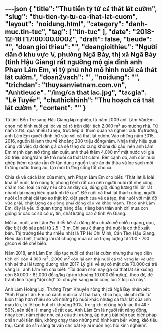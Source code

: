 ---json
{
    "title": "Thu tiền tỷ từ cá thát lát cườm",
    "slug": "thu-tien-ty-tu-ca-that-lat-cuom",
    "layout": "noidung.html",
    "category": "danh-muc.tin-tuc",
    "tag": [
        "tin-tuc"
    ],
    "date": "2018-12-18T17:00:00.000Z",
    "draft": false,
    "tieude": "",
    "doan gioi thieu": "",
    "doangioithieu": "Người dân ở khu vực V, phường Ngã Bảy, thị xã Ngã Bảy (tỉnh Hậu Giang) rất ngưỡng mộ gia đình anh Phạm Lâm Em, vị tỷ phú nhờ mô hình nuôi cá thát lát cườm.",
    "doan2vach": "",
    "noidung": "",
    "trichdan": "thuysanvietnam.com.vn",
    "Anhtieude": "/img/ca that lac.jpg",
    "tacgia": "Lê Tuyến",
    "chuthichhinh": "Thu hoạch cá thát lát cườm  ",
    "__content__": ""
}
---
<p>Từ tỉnh Bến Tre sang Hậu Giang lập nghiệp, từ năm 2009 anh L&acirc;m Văn Em chọn m&ocirc; h&igrave;nh nu&ocirc;i c&aacute; l&oacute;c v&agrave; c&aacute; r&ocirc; tr&ecirc;n diện t&iacute;ch 2.000 m<sup>2</sup>&nbsp;ao mương nh&agrave;. Từ năm 2014, qua nhiều tư liệu, trực tiếp đi tham quan v&agrave; nghi&ecirc;n cứu thị trường, anh L&acirc;m Em quyết định thử sức với c&aacute; th&aacute;t l&aacute;t cườm. V&agrave;o những năm 2015, 2016, nguồn l&atilde;i anh thu về khoảng 200 triệu đồng/năm. Nhận thấy hiệu quả c&ugrave;ng với việc dự đo&aacute;n gi&aacute; c&aacute; sẽ tăng do cung kh&ocirc;ng đủ cầu, n&ecirc;n anh L&acirc;m Em mạnh dạn mở rộng sản xuất, anh thu&ecirc; th&ecirc;m 4.000 m<sup>2</sup>&nbsp;mặt nước với gi&aacute; 30 triệu đồng/năm để thả nu&ocirc;i c&aacute; th&aacute;t l&aacute;t cườm. B&ecirc;n cạnh đ&oacute;, anh c&ograve;n nu&ocirc;i gh&eacute;p th&ecirc;m c&aacute; sặc rằn để tận dụng nguồn thức ăn dư thừa v&agrave; lọc sạch m&ocirc;i trường nước trong ao, tạo m&ocirc;i trường sống tốt cho c&aacute;.</p>

<p>Chia sẻ về c&aacute;ch l&agrave;m của m&igrave;nh, anh Phạm L&acirc;m Em cho biết: &ldquo;Th&aacute;t l&aacute;t l&agrave; lo&agrave;i kh&aacute; dễ nu&ocirc;i, khả năng tự ph&ograve;ng bệnh rất cao n&ecirc;n người nu&ocirc;i rất nhẹ c&ocirc;ng chăm s&oacute;c; loại c&aacute; n&agrave;y nếu cho ăn đầy đủ, đ&uacute;ng giờ, đ&uacute;ng lượng th&igrave; lớn rất nhanh lại mang hiệu quả kinh tế cao&rdquo;. Để nu&ocirc;i c&aacute; th&aacute;t l&aacute;t th&agrave;nh c&ocirc;ng, người nu&ocirc;i cần phải cải tạo ao thật kỹ, diệt sạch cua v&agrave; c&aacute; tạp, thả nu&ocirc;i với mật độ vừa phải, chất lượng c&aacute; giống phải đồng đều v&agrave; khỏe mạnh. Theo anh L&acirc;m Em, đ&acirc;y l&agrave; yếu tố quan trọng h&agrave;ng đầu, ri&ecirc;ng bản th&acirc;n anh chỉ mua con giống từ c&aacute;c cơ sở c&oacute; uy t&iacute;n, chất lượng cao ở tỉnh An Giang.</p>

<p>Mỗi ao nu&ocirc;i, anh L&acirc;m Em thiết kế rất đ&uacute;ng ti&ecirc;u chuẩn về chiều ngang, dọc, đặc biệt độ s&acirc;u phải từ 2,5 - 3 m. Chỉ sau 8 th&aacute;ng thả nu&ocirc;i l&agrave; c&oacute; thể xuất b&aacute;n. Thị trường ti&ecirc;u thụ nhiều nhất l&agrave; TP Hồ Ch&iacute; Minh, Cần Thơ, Hậu Giang. Điều đặc biệt, thương l&aacute;i rất chuộng mua c&aacute; c&oacute; trọng lượng từ 200 - 700 g/con v&igrave; dễ chế biến.</p>

<p>Năm 2018, anh L&acirc;m Em tiếp tục nu&ocirc;i c&aacute; th&aacute;t l&aacute;t cườm nhưng thu hẹp diện t&iacute;ch chỉ c&ograve;n 4.000 m<sup>2</sup>, 2.000 m<sup>2</sup>&nbsp;c&ograve;n lại anh thả nu&ocirc;i c&aacute; tr&ecirc; v&agrave;ng lai v&agrave; ước t&iacute;nh sẽ thu l&atilde;i tương đương năm 2017. L&yacute; giải về sự c&oacute; mặt của 70.000 c&aacute; tr&ecirc; v&agrave;ng lai, anh L&acirc;m Em cho biết: &ldquo;T&ocirc;i đo&aacute;n năm nay gi&aacute; c&aacute; th&aacute;t l&aacute;t sẽ xuống c&ograve;n 80.000 - 82.000 đồng/kg (giảm khoảng 10.000 đồng/kg), theo đ&oacute;, để tr&aacute;nh t&igrave;nh trạng &ldquo;dội chợ&rdquo; t&ocirc;i chuyển sang nu&ocirc;i c&ugrave;ng l&uacute;c 2 loại c&aacute; n&agrave;y&rdquo;.</p>

<p>Anh L&acirc;m Ho&agrave;ng Lợi, Trưởng Trạm Khuyến n&ocirc;ng thị x&atilde; Ng&atilde; Bảy nhận x&eacute;t: &ldquo;Anh Phạm L&acirc;m Em c&oacute; c&aacute;ch nu&ocirc;i c&aacute; rất b&agrave;i bản, khoa học, chi ph&iacute; đầu tư lu&ocirc;n thấp hơn nhiều so với những hộ nu&ocirc;i kh&aacute;c nhưng c&aacute; th&aacute;t l&aacute;t của anh mau lớn, tỷ lệ hao hụt chỉ khoảng 30%, trong khi những hộ kh&aacute;c th&igrave; 40 - 50%, n&ecirc;n tiền l&atilde;i mang về rất cao. Anh L&acirc;m Em l&agrave; người rất năng động, nhạy b&eacute;n, nắm chắc nhu cầu của thị trường, &aacute;p dụng b&agrave;i bản c&aacute;c biện ph&aacute;p chăn nu&ocirc;i ti&ecirc;n tiến, kh&ocirc;ng chạy theo những m&ocirc; h&igrave;nh k&eacute;m bền vững, kh&oacute; ti&ecirc;u thụ. Cạnh đ&oacute; sẵn s&agrave;ng tư vấn cho bất kỳ ai muốn học hỏi kinh nghiệm&rdquo;.</p>

